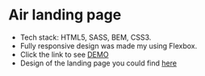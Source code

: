 # Air landing page
- Tech stack: HTML5, SASS, BEM, CSS3.
- Fully responsive design was made my using Flexbox.
- Click the link to see [DEMO](https://zkhomer.github.io/layout_dia/)
- Design of the landing page you could find [here](https://www.figma.com/file/vhfzZ7SqWGkMGd5iCDdBCy/Air-(formerly-Dia)?node-id=0%3A1)
